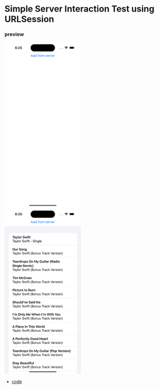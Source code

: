 # Simple Server Interaction Test using URLSession

### preview
<img src="screenshots/0.png" width="50%">
<img src="screenshots/1.png" width="50%">


- [code](https://github.com/looloolalaa/Server-Interaction-Test/blob/master/URL_Test/ContentView.swift)
